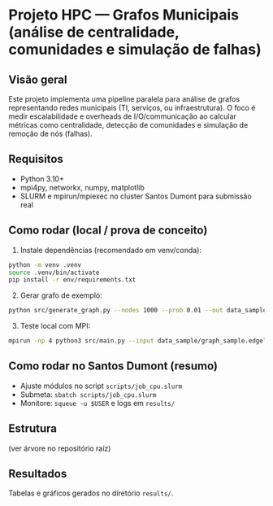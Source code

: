 # Projeto HPC — Grafos Municipais (análise de centralidade, comunidades e simulação de falhas)

## Visão geral
Este projeto implementa uma pipeline paralela para análise de grafos representando redes municipais (TI, serviços, ou infraestrutura). O foco é medir escalabilidade e overheads de I/O/communicação ao calcular métricas como centralidade, detecção de comunidades e simulação de remoção de nós (falhas).

## Requisitos
- Python 3.10+
- mpi4py, networkx, numpy, matplotlib
- SLURM e mpirun/mpiexec no cluster Santos Dumont para submissão real

## Como rodar (local / prova de conceito)
1. Instale dependências (recomendado em venv/conda):
```bash
python -m venv .venv
source .venv/bin/activate
pip install -r env/requirements.txt
```

2. Gerar grafo de exemplo:
```bash
python src/generate_graph.py --nodes 1000 --prob 0.01 --out data_sample/graph_sample.edgelist
```

3. Teste local com MPI:
```bash
mpirun -np 4 python3 src/main.py --input data_sample/graph_sample.edgelist --metric centrality
```

## Como rodar no Santos Dumont (resumo)
- Ajuste módulos no script `scripts/job_cpu.slurm`
- Submeta: `sbatch scripts/job_cpu.slurm`
- Monitore: `squeue -u $USER` e logs em `results/`

## Estrutura
(ver árvore no repositório raíz)

## Resultados
Tabelas e gráficos gerados no diretório `results/`.

